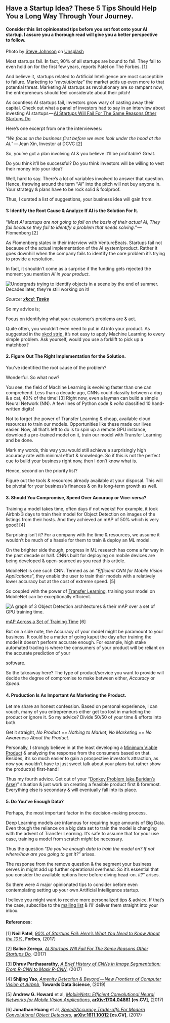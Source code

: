 ## Have a Startup Idea? These 5 Tips Should Help You a Long Way Through Your Journey.

#### Consider this list opinionated tips before you set foot onto your AI startup. I assure you a thorough read will give you a better perspective to follow.

Photo by [Steve Johnson](https://unsplash.com/@steve_j?utm_source=medium&utm_medium=referral) on [Unsplash](https://unsplash.com?utm_source=medium&utm_medium=referral)

Most startups fail. **I**n fact, 90% of all startups are bound to fail. They fail to even hold on for the first few years, reports Patel on The Forbes. \[1\]

And believe it, startups related to Artificial Intelligence are most susceptible to failure. Marketing to “*revolutionize*” the market adds up even more to that potential threat. Marketing AI startups as revolutionary are so rampant now, the entrepreneurs should feel considerate about their pitch!

As countless AI startups fail, investors grow wary of casting away their capital. Check out what a panel of investors had to say in an interview about investing AI startups — [AI Startups Will Fail For The Same Reasons Other Startups Do](https://venturebeat.com/2017/03/08/ai-startups-will-fail-for-the-same-reasons-other-startups-do/)

Here’s one excerpt from one the interviewees:

“*We focus on the business first before we even look under the hood at the AI.*” — Jean Xin, Investor at DCVC \[2\]

So, you’ve got a plan involving AI & you believe it’ll be profitable? Great.

Do you think it’ll be successful? Do you think investors will be willing to vest their money into your idea?

Well, hard to say. There’s a lot of variables involved to answer that question. Hence, throwing around the term “*AI*” into the pitch will not buy anyone in. Your strategy & plans have to be rock solid & foolproof.

Thus, I curated a list of suggestions, your business idea will gain from.

#### 1: Identify the Root Cause & Analyze If AI is the Solution For It.

“*Most AI startups are not going to fail on the basis of their actual AI, They fail because they fail to identify a problem that needs solving.*” — Flomenberg \[2\]

As Flomenberg states in their interview with VentureBeats. Startups fail not because of the actual implementation of the AI system/product. Rather it goes downhill when the company fails to identify the core problem it’s trying to provide a resolution.

In fact, it shouldn’t come as a surprise if the funding gets rejected the moment you mention *AI in your product*.

![Undergrads trying to identify objects in a scene by the end of summer. Decades later, they’re still working on it!](https://cdn.hashnode.com/res/hashnode/image/upload/v1651823893804/Om-RXqZTb.png)

*Source:* [***xkcd: Tasks***](https://xkcd.com/1425/)

So my advice is;

Focus on identifying what your customer’s problems are & act.

Quite often, you wouldn’t even need to put in AI into your product. As suggested in the [xkcd strip,](https://imgs.xkcd.com/comics/tasks.png) it’s not easy to apply Machine Learning to every simple problem. Ask yourself, would you use a forklift to pick up a matchbox?

#### 2\. Figure Out The Right Implementation for the Solution.

You’ve identified the root cause of the problem?

Wonderful. So what now?

You see, the field of Machine Learning is evolving faster than one can comprehend. Less than a decade ago, CNNs could classify between a dog & a cat, 40% of the time! \[3\] Right now, even a layman can build a simple Neural Network (NN). A few lines of Python code & *voila* classified 10 hand-written digits!

Not to forget the power of Transfer Learning & cheap, available cloud resources to train our models. Opportunities like these made our lives easier. Now, all that’s left to do is to spin up a remote GPU instance, download a pre-trained model on it, train our model with Transfer Learning and be done.

Mark my words, this way you would still achieve a surprisingly high accuracy rate with minimal effort & knowledge. So if this is not the perfect cue to build your business right now, then I don’t know what is.

Hence, second on the priority list?

Figure out the tools & resources already available at your disposal. This will be pivotal for your business’s finances & on its long-term growth as well.

#### 3\. Should You Compromise, Speed Over Accuracy or Vice-versa?

Training a model takes time, often days if not weeks! For example, it took Airbnb 3 days to train their model for Object Detection on images of the listings from their hosts. And they achieved an mAP of 50% which is very good! \[4\]

Surprising isn’t it? For a company with the time & resources, we assume it wouldn’t be much of a hassle for them to train & deploy an ML model.

On the brighter side though, progress in ML research has come a far way in the past decade or half. CNNs built for deploying on mobile devices are being developed & open-sourced as you read this article.

MobileNet is one such CNN. Termed as an “*Efficient CNN for Mobile Vision Applications*”, they enable the user to train their models with a relatively lower accuracy but at the cost of extreme speed. \[5\]

So coupled with the power of [Transfer Learning](https://en.wikipedia.org/wiki/Transfer_learning), training your model on MobileNet can be exceptionally efficient.

![A graph of 3 Object Detection architectures & their mAP over a set of GPU training time.](https://cdn.hashnode.com/res/hashnode/image/upload/v1651823895358/iqMRG2J-Y.png)

[mAP Across a Set of Training Time](https://arxiv.org/abs/1611.10012) \[6\]

But on a side note, the Accuracy of your model might be paramount to your business. It could be a matter of going kaput the day after training the model it doesn’t perform accurate enough. For example, high stake automated trading is where the consumers of your product will be reliant on the accurate prediction of your

software.

So the takeaway here? The type of product/service you want to provide will decide the degree of compromise to make between either, *Accuracy* or *Speed*.

#### 4\. Production Is As Important As Marketing the Product.

Let me share an honest confession. Based on personal experience, I can vouch, many of you entrepreneurs either get too lost in marketing the product or ignore it. So my advice? Divide 50/50 of your time & efforts into both.

Get it straight, *No Product == Nothing to Market, No Marketing == No Awareness About the Product*.

Personally, I strongly believe in at the least developing a [Minimum Viable Product](https://en.wikipedia.org/wiki/Minimum_viable_product) & analyzing the response from the consumers based on that. Besides, it’s so much easier to gain a prospective investor’s attraction, as now you wouldn’t have to just sweet talk about your plans but rather show the product(s) first-hand!

Thus my fourth advice. Get out of your “[Donkey Problem (aka Buridan’s Arse)](https://en.wikipedia.org/wiki/Buridan%27s_ass)” situation & just work on creating a feasible product first & foremost. Everything else is secondary & will eventually fall into its place.

#### 5\. Do You’ve Enough Data?

Perhaps, the most important factor in the decision-making process.

Deep Learning models are infamous for requiring huge amounts of Big Data. Even though the reliance on a big data set to train the model is changing with the advent of Transfer Learning. It’s safe to assume that for your use case, training a model from scratch *might* be necessary.

Thus the question “*Do you’ve enough data to train the model on? If not where/how are you going to get it?*” arises.

The response from the remove question & the segment your business serves in might add up further operational overhead. So it’s essential that you consider the available options here before diving head-on. *it?*” arises.

So there were 4 major opinionated tips to consider before even contemplating setting up your own Artificial Intelligence startup.

I believe you might want to receive more personalized tips & advice. If that’s the case, subscribe to the [mailing list](https://mailchi.mp/a8b6248f6369/jarmos-analytics-updates) & I’ll’ deliver them straight into your inbox.

#### References:

\[1\] **Neil Patel**, [*90% of Startups Fail: Here’s What You Need to Know About the 10%*](https://www.forbes.com/sites/neilpatel/2015/01/16/90-of-startups-will-fail-heres-what-you-need-to-know-about-the-10/#7eecc65b6679), **Forbes**, (2017)

\[2\] **Balise Zerega**, [*AI Startups Will Fail For The Same Reasons Other Startups Do*](https://venturebeat.com/2017/03/08/ai-startups-will-fail-for-the-same-reasons-other-startups-do/)*,* (2017)

\[3\] **Dhruv Parthasarathy**, [*A Brief History of CNNs in Image Segmentation: From R-CNN to Mask R-CNN*](https://blog.athelas.com/a-brief-history-of-cnns-in-image-segmentation-from-r-cnn-to-mask-r-cnn-34ea83205de4), (2017)

\[4\] **Shijing Yao**, [*Amenity Detection & Beyond — New Frontiers of Computer Vision at Airbnb*](https://medium.com/airbnb-engineering/amenity-detection-and-beyond-new-frontiers-of-computer-vision-at-airbnb-144a4441b72e), **Towards Data Science**, (2019)

\[5\] **Andrew G. Howard** et al, [*MobileNets: Efficient Convolutional Neural Networks for Mobile Vision Applications*](https://arxiv.org/abs/1704.04861), [**arXiv:1704.04861**](https://arxiv.org/abs/1704.04861) **\[cs.CV\]**, (2017)

\[6\] **Jonathan Huang** et al, [*Speed/Accuracy Trade-offs For Modern Convolutional Object Detectors*](https://arxiv.org/abs/1611.10012), [**arXiv:1611.10012**](https://arxiv.org/abs/1611.10012) **\[cs.CV\]**, (2017)